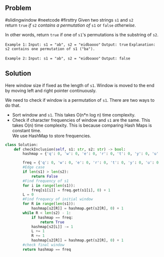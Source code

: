 ## Problem
#slidingwindow #neetcode #firsttry 
Given two strings `s1` and `s2` return `true` _if_ `s2` _contains a permutation of_ `s1` or `false` _otherwise_.

In other words, return `true` if one of `s1`'s permutations is the substring of `s2`.

`Example 1:`
`Input: s1 = "ab", s2 = "eidbaooo"`
`Output: true`
`Explanation: s2 contains one permutation of s1 ("ba").`

`Example 2:`
`Input: s1 = "ab", s2 = "eidboaoo"`
`Output: false`

## Solution
Here window size if fixed as the length of `s1`. Window is moved to the end by moving left and right pointer continuously.

We need to check if window is a permutation of `s1`. There are two ways to do that.
- Sort window and `s1`. This takes O(n\*n log n)  time complexity.
- Check if character frequencies of window and `s1` are the same. This takes O(n)  time complexity. This is because comparing Hash Maps is constant time.  
We use HashMap to store frequencies.
```python
class Solution:
    def checkInclusion(self, s1: str, s2: str) -> bool:
        hashmap = {'q': 0, 'w': 0, 'e': 0, 'r': 0, 't': 0, 'y': 0, 'u': 0, 'i': 0, 'o': 0, 'p': 0, 'l': 0, 'k': 0, 'j': 0, 'h': 0, 'g': 0, 'f': 0, 'd': 0, 's': 0, 'a': 0, 'z': 0, 'x': 0, 'c': 0, 'v': 0, 'b': 0, 'n': 0, 'm': 0}

        freq = {'q': 0, 'w': 0, 'e': 0, 'r': 0, 't': 0, 'y': 0, 'u': 0, 'i': 0, 'o': 0, 'p': 0, 'l': 0, 'k': 0, 'j': 0, 'h': 0, 'g': 0, 'f': 0, 'd': 0, 's': 0, 'a': 0, 'z': 0, 'x': 0, 'c': 0, 'v': 0, 'b': 0, 'n': 0, 'm': 0}
        #Edge case
        if len(s1) > len(s2):
            return False
        #Find frequency of s1
        for i in range(len(s1)):
            freq[s1[i]] = freq.get(s1[i], 0) + 1
        L = 0
        #Find frequecy of initial window
        for R in range(len(s1)):
            hashmap[s2[R]] = hashmap.get(s2[R], 0) + 1
        while R < len(s2) - 1:
            if hashmap == freq:
                return True
            hashmap[s2[L]] -= 1
            L += 1
            R += 1
            hashmap[s2[R]] = hashmap.get(s2[R], 0) + 1
        #check final window
        return hashmap == freq
```
